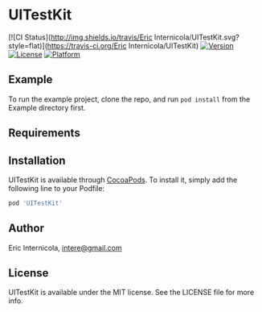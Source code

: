 # UITestKit

[![CI Status](http://img.shields.io/travis/Eric Internicola/UITestKit.svg?style=flat)](https://travis-ci.org/Eric Internicola/UITestKit)
[![Version](https://img.shields.io/cocoapods/v/UITestKit.svg?style=flat)](http://cocoapods.org/pods/UITestKit)
[![License](https://img.shields.io/cocoapods/l/UITestKit.svg?style=flat)](http://cocoapods.org/pods/UITestKit)
[![Platform](https://img.shields.io/cocoapods/p/UITestKit.svg?style=flat)](http://cocoapods.org/pods/UITestKit)

## Example

To run the example project, clone the repo, and run `pod install` from the Example directory first.

## Requirements

## Installation

UITestKit is available through [CocoaPods](http://cocoapods.org). To install
it, simply add the following line to your Podfile:

```ruby
pod 'UITestKit'
```

## Author

Eric Internicola, intere@gmail.com

## License

UITestKit is available under the MIT license. See the LICENSE file for more info.
